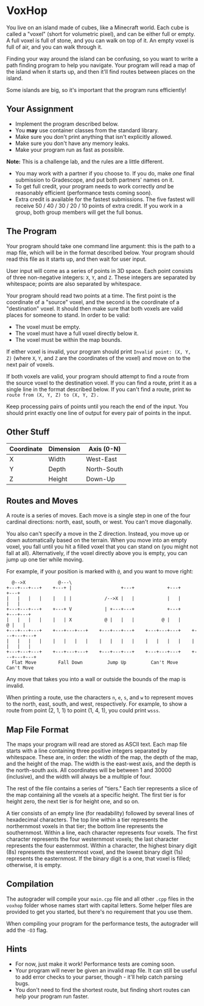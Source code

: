 # VoxHop

You live on an island made of cubes, like a Minecraft world. Each cube is called
a "voxel" (short for volumetric pixel), and can be either full or empty.  A full
voxel is full of stone, and you can walk on top of it. An empty voxel is full of
air, and you can walk through it.

Finding your way around the island can be confusing, so you want to write a path
finding program to help you navigate. Your program will read a map of the island
when it starts up, and then it'll find routes between places on the island.

Some islands are big, so it's important that the program runs efficiently!


## Your Assignment

- Implement the program described below.
- You **may** use container classes from the standard library.
- Make sure you don't print anything that isn't explicitly allowed.
- Make sure you don't have any memory leaks.
- Make your program run as fast as possible.

**Note:** This is a challenge lab, and the rules are a little different.

- You may work with a partner if you choose to.  If you do, make _one_ final
  submission to Gradescope, and put both partners' names on it.
- To get full credit, your program needs to work correctly _and_ be reasonably
  efficient (performance tests coming soon).
- Extra credit is available for the fastest submissions.  The five fastest will
  receive 50 / 40 / 30 / 20 / 10 points of extra credit. If you work in a group,
  both group members will get the full bonus.


## The Program

Your program  should take one  command line argument:  this is the path to a map
file, which will be in the format described below. Your program should read this
file as it starts up, and then wait for user input.

User input  will come as a series of points in 3D space.  Each point consists of
three non-negative integers: `X`, `Y`, and `Z`.  These integers are separated by
whitespace; points are also separated by whitespace.

Your program should read two points at a time. The first point is the coordinate
of a "source" voxel,  and the second is the coordinate of a "destination" voxel.
It should then make sure that both voxels are valid places for someone to stand.
In order to be valid:

- The voxel must be empty.
- The voxel must have a full voxel directly below it.
- The voxel must be within the map bounds.

If either voxel is invalid, your program should print `Invalid point: (X, Y, Z)`
(where `X`, `Y`, and `Z`  are the coordinates  of the voxel)  and move on to the
next pair of voxels.

If both voxels are valid,  your program should attempt to find a route  from the
source voxel  to the destination voxel.  If you can find a route,  print it as a
single line in the format described below.  If you can't find a route, print `No
route from (X, Y, Z) to (X, Y, Z).`

Keep processing pairs of points until you reach the end of the input. You should
print exactly one line of output for every pair of points in the input.


## Other Stuff

| Coordinate | Dimension | Axis (0-N)  |
|------------|-----------|-------------|
| X          | Width     | West-East   |
| Y          | Depth     | North-South |
| Z          | Height    | Down-Up     |


## Routes and Moves

A route is a series of moves.  Each move is a single step in one of the four
cardinal directions: north, east, south, or west.  You can't move diagonally.

You also  can't specify a move in the Z direction.  Instead, you move up or down
automatically based on the terrain.  When you move into an empty voxel, you fall
until you hit a filled voxel  that you can stand on (you might not fall at all).
Alternatively,  if the voxel directly  above you  is empty,  you can jump up one
tier while moving.

For example, if your position is marked with `@`, and you want to move right:

```
  @-->X            @---\
+---+---+---+    +---+ |                  +---+            +---+        +---+
|   |   |   |    |   | |            /-->X |   |            |   |        |   |
+---+---+---+    +---+ V            | +---+---+            +---+        +---+---+
|   |   |   |    |   | X            @ |   |   |          @ |   |          @ |   |
+---+---+---+    +---+---+---+    +---+---+---+    +---+---+---+    +---+---+---+
|   |   |   |    |   |   |   |    |   |   |   |    |   |   |   |    |   |   |   |
+---+---+---+    +---+---+---+    +---+---+---+    +---+---+---+    +---+---+---+
  Flat Move        Fall Down         Jump Up         Can't Move       Can't Move
```

Any move that takes you into a wall or outside the bounds of the map is invalid.

When printing a route,  use the characters  `n`, `e`, `s`, and `w`  to represent
moves to the north, east, south, and west, respectively.  For example, to show a
route from point (2, 1, 1) to point (1, 4, 1), you could print `wsss`.


## Map File Format

The maps your program will read  are stored as ASCII text.  Each map file starts
with a line  containing three positive integers  separated by whitespace.  These
are, in order: the width of the map, the depth of the map, and the height of the
map. The width is the east-west axis, and the depth is the north-south axis. All
coordinates will be  between 1 and 30000 (inclusive),  and the width will always
be a multiple of four.

The rest of the file contains a series of "tiers."  Each tier represents a slice
of the map containing all the voxels at a specific height. The first tier is for
height zero, the next tier is for height one, and so on.

A tier consists of an empty line  (for readability) followed by several lines of
hexadecimal characters.  The top line within a tier  represents the northernmost
voxels in that tier; the bottom line represents the southernmost. Within a line,
each character represents  four voxels.  The first character represents the four
westernmost voxels;  the last character represents the four easternmost.  Within
a character, the highest binary digit (8s) represents the westernmost voxel, and
the lowest binary digit (1s) represents the easternmost.  If the binary digit is
a one, that voxel is filled; otherwise, it is empty.


## Compilation

The autograder will compile  your `main.cpp` file  and all other `.cpp` files in
the `voxhop` folder  whose names start with  capital letters.  Some helper files
are provided to get you started, but there's no requirement that you use them.

When compiling your program for the performance tests, the autograder will add
the `-O3` flag.


## Hints

<!-- - First make it work.  Then make it fast. -->
- For now, just make it work!  Performance tests are coming soon.
- Your program  will never be given an invalid map file.  It can still be useful
  to add error checks to your parser, though - it'll help catch parsing bugs.
- You don't need to find  the shortest route,  but finding short routes can help
  your program run faster.
<!-- - The performance tests make many queries per map,  -->

